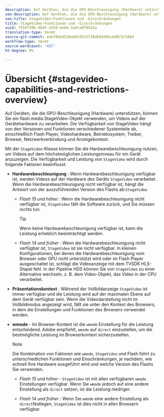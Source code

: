 ```yaml
---
description: Auf Geräten, die die GPU-Beschleunigung (Hardware) unterstützen, können Sie ein flash.media.StageVideo-Objekt verwenden, um Videos auf der Gerätehardware zu verarbeiten. Die Verfügbarkeit von StageVideo hängt von den Versionen und Funktionen verschiedener Systemteile ab, einschließlich Flash Player, Videohardware, Betriebssystem, Treiber, Browser, Netzwerkverbindung und Anzeigekontext.
seo-description: Auf Geräten, die die GPU-Beschleunigung (Hardware) unterstützen, können Sie ein flash.media.StageVideo-Objekt verwenden, um Videos auf der Gerätehardware zu verarbeiten. Die Verfügbarkeit von StageVideo hängt von den Versionen und Funktionen verschiedener Systemteile ab, einschließlich Flash Player, Videohardware, Betriebssystem, Treiber, Browser, Netzwerkverbindung und Anzeigekontext.
seo-title: StageVideo-Funktionen und -Einschränkungen
title: StageVideo-Funktionen und -Einschränkungen
uuid: 7556f30b-4b9f-4258-beb6-2a4ce8f05d1a
translation-type: tm+mt
source-git-commit: adef0bbd52ba043f625f38db69366c6d873c586d
workflow-type: tm+mt
source-wordcount: '457'
ht-degree: 0%

---
```



# Übersicht {#stagevideo-capabilities-and-restrictions-overview}

Auf Geräten, die die GPU-Beschleunigung (Hardware) unterstützen, können Sie ein flash.media.StageVideo-Objekt verwenden, um Videos auf der Gerätehardware zu verarbeiten. Die Verfügbarkeit von StageVideo hängt von den Versionen und Funktionen verschiedener Systemteile ab, einschließlich Flash Player, Videohardware, Betriebssystem, Treiber, Browser, Netzwerkverbindung und Anzeigekontext.

Mit der `StageVideo`-Klasse können Sie die Hardwarebeschleunigung nutzen, um Videos auf dem höchstmöglichen Leistungsniveau für ein Gerät anzuzeigen. Die Verfügbarkeit und Leistung von `StageVideo` wird durch folgende Faktoren beeinflusst:

* **Hardwarebeschleunigung** : Wenn Hardwarebeschleunigung verfügbar ist, werden Videos auf der Hardware des Geräts  `StageVideo` verarbeitet. Wenn die Hardwarebeschleunigung nicht verfügbar ist, hängt die Antwort von der auszuführenden Version des Flashs ab:`StageVideo`

   * *Flash 15 und höher* : Wenn die Hardwarebeschleunigung nicht verfügbar ist,  `StageVideo` fällt die Software zurück, und Sie müssen nichts tun.

      >[!TIP]
      >
      >Wenn keine Hardwarebeschleunigung verfügbar ist, kann die Leistung erheblich beeinträchtigt werden.

   * *Flash 14 und früher* : Wenn die Hardwarebeschleunigung nicht verfügbar ist,  `StageVideo` ist sie nicht verfügbar. In kleinen Konfigurationen, bei denen die Hardwarebeschleunigung vom Browser oder GPU nicht unterstützt wird oder im Flash Player ausgeschaltet ist, schlägt die Videoanzeige mit dem TVSDK HLS-Stapel fehl. In der Pipeline *HDS* können Sie von `StageVideo` zu einer Alternative wechseln, z. B. dem Video-Objekt, das Video in der CPU verarbeitet.

* **Präsentationskontext** : Während der Vollbildanzeige  `StageVideo` ist immer verfügbar und die Leistung wird auf der maximalen Ebene auf dem Gerät verfügbar sein. Wenn die Videodarstellung nicht im Vollbildmodus angezeigt wird, fällt sie unter den Kontext des Browsers, in dem die Einstellungen und Funktionen des Browsers verwendet werden.

* **wmode**  - Im Browser-Kontext ist die  `wmode` Einstellung für die Leistung entscheidend. Adobe empfiehlt, `wmode` auf `direct` einzustellen, um die bestmögliche Leistung im Browserkontext sicherzustellen.

   >[!NOTE]
   >
   >Die Kombination von Faktoren wie `wmode`, `StageVideo` und Flash führt zu unterschiedlichen Funktionen und Einschränkungen, je nachdem, wie schnell Ihre Hardware ausgeführt wird und welche Version des Flashs Sie verwenden.

   * *Flash 15 und höher*  -  `StageVideo` ist mit allen verfügbaren  `wmode` Einstellungen verfügbar. Wenn Sie `wmode` jedoch auf eine andere Einstellung als `direct` setzen, ist die Leistung niedriger.

   * *Flash 14 und früher* : Wenn Sie  `wmode` eine andere Einstellung als  `direct`festlegen,  `StageVideo` ist dies nicht in allen Browsern verfügbar.

